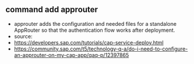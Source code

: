 ## command add approuter
- approuter adds the configuration and needed files for a standalone AppRouter so that the authentication flow works after deployment.
- source:
- https://developers.sap.com/tutorials/cap-service-deploy.html
- https://community.sap.com/t5/technology-q-a/do-i-need-to-configure-an-approuter-on-my-cap-app/qaq-p/12397865
